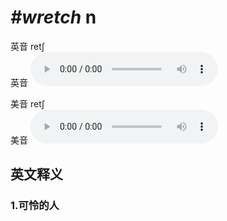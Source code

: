 # ***\#wretch*** n
英音 retʃ  
英音
<audio src="./media/wretch1_AAC.aac" controls="controls"></audio>

美音 retʃ  
美音
<audio src="./media/wretch2_AAC.aac" controls="controls"></audio>



  

英文释义
---
### 1.**可怜的人**  


